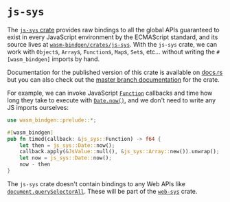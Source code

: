 # `js-sys`

The [`js-sys` crate][js-sys] provides raw bindings to all the global APIs
guaranteed to exist in every JavaScript environment by the ECMAScript standard,
and its source lives at [`wasm-bindgen/crates/js-sys`][src].  With the `js-sys`
crate, we can work with `Object`s, `Array`s, `Function`s, `Map`s, `Set`s,
etc... without writing the `#[wasm_bindgen]` imports by hand.

Documentation for the published version of this crate is available on
[docs.rs][docsrs] but you can also check out the [master branch
documentation][masterdoc] for the crate.

[docsrs]: https://docs.rs/js-sys
[masterdoc]: https://rustwasm.github.io/wasm-bindgen/api/js_sys/
[src]: https://github.com/rustwasm/wasm-bindgen/tree/master/crates/js-sys

For example, we can invoke JavaScript [`Function`][mdn-function] callbacks and
time how long they take to execute with [`Date.now()`][mdn-date-now], and we
don't need to write any JS imports ourselves:

```rust
use wasm_bindgen::prelude::*;

#[wasm_bindgen]
pub fn timed(callback: &js_sys::Function) -> f64 {
    let then = js_sys::Date::now();
    callback.apply(&JsValue::null(), &js_sys::Array::new()).unwrap();
    let now = js_sys::Date::now();
    now - then
}
```

The `js-sys` crate doesn't contain bindings to any Web APIs like
[`document.querySelectorAll`][mdn-qsa]. These will be part of the
[`web-sys`][web-sys] crate.

[MDN]: https://developer.mozilla.org/en-US/docs/Web/JavaScript/Reference/Global_Objects
[js-sys]: https://crates.io/crates/js-sys
[issue]: https://github.com/rustwasm/wasm-bindgen/issues/275
[mdn-function]: https://developer.mozilla.org/en-US/docs/Web/JavaScript/Reference/Global_Objects/Function
[mdn-qsa]: https://developer.mozilla.org/en-US/docs/Web/API/Document/querySelectorAll
[web-sys]: https://crates.io/crates/web-sys
[web-sys-contributing]: https://rustwasm.github.io/wasm-bindgen/web-sys.html
[web-sys-issues]: https://github.com/rustwasm/wasm-bindgen/issues?q=is%3Aissue+is%3Aopen+label%3Aweb-sys
[mdn-date-now]: https://developer.mozilla.org/en-US/docs/Web/JavaScript/Reference/Global_Objects/Date/now
